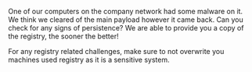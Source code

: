 One of our computers on the company network had some malware on it. We think we cleared of the main payload however it came back. Can you check for any signs of persistence?  We are able to provide you a copy of the registry, the sooner the better! 

For any registry related challenges, make sure to not overwrite you machines used registry as it is a sensitive system.